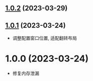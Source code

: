 ## [1.0.2](https://github.com/zhyipeng/yank-note-extension-snippet/compare/v1.0.1...v1.0.2) (2023-03-29)



## [1.0.1](https://github.com/zhyipeng/yank-note-extension-snippet/compare/v1.0.0...v1.0.1) (2023-03-24)
- 调整配置窗口位置, 适配翻转布局


# 1.0.0 (2023-03-24)
- 修复内存泄漏



